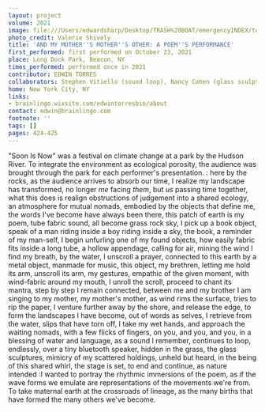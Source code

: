 ```yaml
---
layout: project
volume: 2021
image: file:///Users/edwardsharp/Desktop/TRASH%20BOAT/emergencyINDEX/ten_plus/guts/Links/1664910380123_Torres_MyMothersMothers.tif
photo_credit: Valerie Shively
title: 'AND MY MOTHER''S MOTHER''S OTHER: A POEM''S PERFORMANCE'
first_performed: first performed on October 23, 2021
place: Long Dock Park, Beacon, NY
times_performed: performed once in 2021
contributor: EDWIN TORRES
collaborators: Stephen Vitiello (sound loop), Nancy Cohen (glass sculptures)
home: New York City, NY
links:
- brainlingo.wixsite.com/edwintorresbio/about
contact: edwin@brainlingo.com
footnote: ''
tags: []
pages: 424-425
---
```

"Soon Is Now" was a festival on climate change at a park by the Hudson River. To integrate the environment as ecological porosity, the audience was brought through the park for each performer's presentation. : here by the rocks, as the audience arrives to absorb our time, I realize my landscape has transformed, no longer *me* facing *them*, but *us* passing time together, what this does is realign obstructions of judgement into a shared ecology, an atmosphere for mutual nomads, embodied by the objects that define me, the words I've become have always been there, this patch of earth is my poem, tube fabric sound, all become grass rock sky, I pick up a book object, speak of a man riding inside a boy riding inside a sky, the book, a reminder of my man-self, I begin unfurling one of my found objects, how easily fabric fits inside a long tube, a hollow appendage, calling for air, mining the wind I find my breath, by the water, I unscroll a prayer, connected to this earth by a metal object, manmade for music, this object, my brethren, letting me hold its arm, unscroll its arm, my gestures, empathic of the given moment, with wind-fabric around my mouth, I unroll the scroll, proceed to chant its mantra, step by step I remain connected, between me and my brother I am singing to my mother, my mother's mother, as wind rims the surface, tries to rip the paper, I venture further away by the shore, and release the edge, to form the landscapes I have become, out of words as selves, I retrieve from the water, slips that have torn off, I take my wet hands, and approach the waiting nomads, with a few flicks of fingers, on you, and you, and you, in a blessing of water and language, as a sound I remember, continues to loop, endlessly, over a tiny bluetooth speaker, hidden in the grass, the glass sculptures, mimicry of my scattered holdings, unheld but heard, in the being of this shared whirl, the stage is set, to end and continue, as nature intended :I wanted to portray the rhythmic immersions of the poem, as if the wave forms we emulate are representations of the movements we're from. To take maternal earth at the crossroads of lineage, as the many births that have formed the many others we've become.